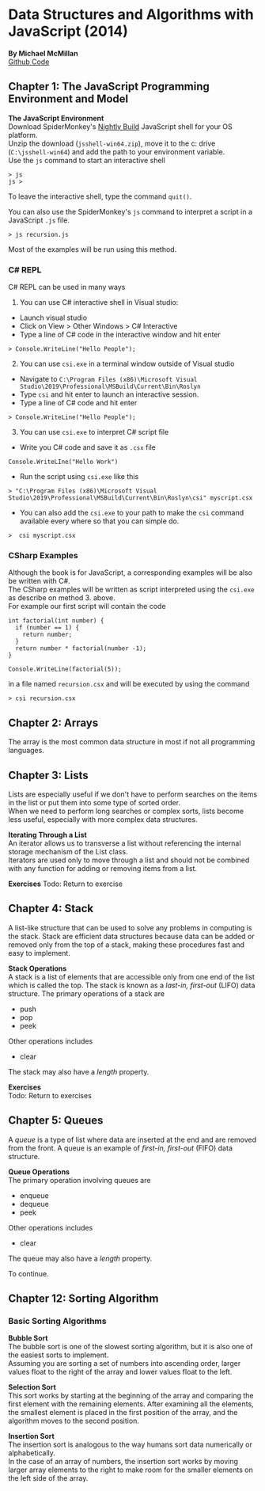 # Data Structures and Algorithms with JavaScript (2014)
__By Michael McMillan__   
[Github Code](https://github.com/oreillymedia/data_structures_and_algorithms_using_javascript)  

## Chapter 1: The JavaScript Programming Environment and Model  
__The JavaScript Environment__  
Download SpiderMonkey's [Nightly Build](https://archive.mozilla.org/pub/firefox/nightly/latest-mozilla-central/) JavaScript shell for your OS platform.  
Unzip the download (`jsshell-win64.zip`), move it to the c: drive (`C:\jsshell-win64`) and add the path to your environment variable.  
Use the `js` command to start an interactive shell
```
> js  
js >
```
To leave the interactive shell, type the command `quit()`.  

You can also use the SpiderMonkey's `js` command to interpret a script in a JavaScript `.js` file.  
```
> js recursion.js
```  
Most of the examples will be run using this method.  

### C# REPL
C# REPL can be used in many ways  
1. You can use C# interactive shell in Visual studio:
  * Launch visual studio
  * Click on View > Other Windows > C# Interactive  
  * Type a line of C# code in the interactive window and hit enter
  ```
  > Console.WriteLine("Hello People");
  ```
2. You can use `csi.exe` in a terminal window outside of Visual studio
  * Navigate to `C:\Program Files (x86)\Microsoft Visual Studio\2019\Professional\MSBuild\Current\Bin\Roslyn`
  * Type `csi` and hit enter to launch an interactive session.
  * Type a line of C# code and hit enter
  ```
  > Console.WriteLine("Hello People");
  ```
3. You can use `csi.exe` to interpret C# script file
  * Write you C# code and save it as `.csx` file
  ```
  Console.WriteLIne("Hello Work")
  ```
  * Run the script using `csi.exe` like this
  ```
  > "C:\Program Files (x86)\Microsoft Visual Studio\2019\Professional\MSBuild\Current\Bin\Roslyn\csi" myscript.csx
  ```
  * You can also add the `csi.exe` to your path to make the `csi` command available every where so that you can simple do.  
  ```
  >  csi myscript.csx
  ```

### CSharp Examples  
Although the book is for JavaScript, a corresponding examples will be also be written with C#.   
The CSharp examples will be written as script interpreted using the `csi.exe` as describe on method 3. above.   
For example our first script will contain the code
```
int factorial(int number) {
  if (number == 1) {
    return number;
  }
  return number * factorial(number -1);
}

Console.WriteLine(factorial(5));
```  
in a file named `recursion.csx` and will be executed by using the command
```
> csi recursion.csx
```  

## Chapter 2: Arrays
The array is the most common data structure in most if not all programming languages.   

## Chapter 3: Lists  
Lists are especially useful if we don't have to perform searches on the items in the list or put them into some type of sorted order.  
When we need to perform long searches or complex sorts, lists become less useful, especially with more complex data structures.  

__Iterating Through a List__   
An iterator allows us to transverse a list without referencing the internal storage mechanism of the List class.    
Iterators are used only to move through a list and should not be combined with any function for adding or removing items from a list.

__Exercises__
Todo: Return to exercise

## Chapter 4: Stack
A list-like structure that can be used to solve any problems in computing is the stack. Stack are efficient data structures because data can be added or removed only from the top of a stack, making these procedures fast and easy to implement.

__Stack Operations__  
A stack is a list of elements that are accessible only from one end of the list  which is called the top. The stack is known as a _last-in, first-out_ (LIFO) data structure.
The primary operations of a stack are
* push
* pop
* peek  

Other operations includes
* clear

The stack may also have a _length_ property.   

__Exercises__  
Todo: Return to exercises  


## Chapter 5: Queues  
A _queue_ is a type of list where data are inserted at the end and are removed from the front. A queue is an example of _first-in, first-out_ (FIFO) data structure.

__Queue Operations__  
The primary operation involving queues are
* enqueue
* dequeue
* peek

Other operations includes
* clear  

The queue may also have a _length_ property.

To continue.

## Chapter 12: Sorting Algorithm  
### Basic Sorting Algorithms
__Bubble Sort__  
The bubble sort is one of the slowest sorting algorithm, but it is also one of the easiest sorts to implement.   
Assuming you are sorting a set of numbers into ascending order, larger values float to the right of the array and lower values float to the left.  

__Selection Sort__    
This sort works by starting at the beginning of the array and comparing the first element with the remaining elements. After examining all the elements, the smallest element is placed in the first position of the array, and the algorithm moves to the second position.

__Insertion Sort__  
The insertion sort is analogous to the way humans sort data numerically or alphabetically.   
In the case of an array of numbers, the insertion sort works by moving larger array elements to the right to make room for the smaller elements on the left side of the array.  
